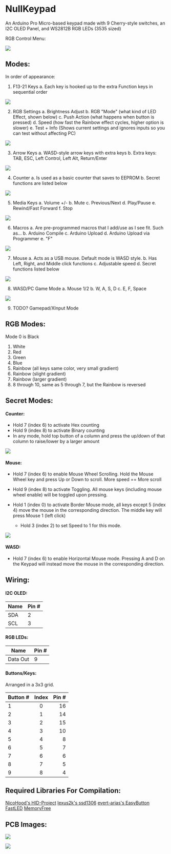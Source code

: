 # NullKeypad

An Arduino Pro Micro-based keypad made with 9 Cherry-style switches, an I2C OLED Panel, and WS2812B RGB LEDs  (3535 sized)

RGB Control Menu:

![](https://i.imgur.com/RUK60wB.jpg) 

## Modes:
In order of appearance:

1. F13-21 Keys
a. Each key is hooked up to the extra Function keys in sequential order

![](https://i.imgur.com/YTGj252.jpg) 

2. RGB Settings
a. Brightness Adjust
b. RGB "Mode" (what kind of LED Effect, shown below)
c. Push Action (what happens when button is pressed)
d. Speed (how fast the Rainbow effect cycles, higher option is slower)
e. Test + Info (Shows current settings and ignores inputs so you can test without affecting PC)

![](https://i.imgur.com/vA60KZu.jpg ) 

3. Arrow Keys
a. WASD-style arrow keys with extra keys
b. Extra keys: TAB, ESC, Left Control, Left Alt, Return/Enter

![](https://i.imgur.com/16QXEe1.jpg) 

4. Counter
a. Is used as a basic counter that saves to EEPROM
b. Secret functions are listed below

![](https://i.imgur.com/C6YQLYD.jpg) 

5. Media Keys
a. Volume +/-
b. Mute
c. Previous/Next
d. Play/Pause
e. Rewind/Fast Forward
f. Stop

![](https://i.imgur.com/4AAPE3a.jpg) 

6. Macros
a. Are pre-programmed macros that I add/use as I see fit. Such as...
b. Arduino Compile
c. Arduino Upload
d. Arduino Upload via Programmer
e. "F"

![](https://i.imgur.com/rywaGZF.jpg) 

7. Mouse
a. Acts as a USB mouse. Default mode is WASD style.
b. Has Left, Right, and Middle click functions
c. Adjustable speed
d. Secret functions listed below

![](https://i.imgur.com/IaQaNMY.jpg) 

8. WASD/PC Game Mode
a. Mouse 1/2
b. W, A, S, D
c. E, F, Space

![](https://i.imgur.com/Uq4xCJy.jpg) 

9. TODO? Gamepad/XInput Mode

## RGB Modes:
Mode 0 is Black
1. White
2. Red
3. Green
4. Blue
5. Rainbow (all keys same color, very small gradient)
6. Rainbow (slight gradient)
7. Rainbow (larger gradient)
8. 8 through 10, same as 5 through 7, but the Rainbow is reversed

## Secret Modes:

#### Counter:
- Hold 7 (index 6) to activate Hex counting
- Hold 9 (index 8) to activate Binary counting
- In any mode, hold top button of a column and press the up/down of that column to raise/lower by a larger amount

![](https://i.imgur.com/kDiVZ4S.jpg) 

#### Mouse:
- Hold 7 (index 6) to enable Mouse Wheel Scrolling. Hold the Mouse Wheel key and press Up or Down to scroll. More speed == More scroll
- Hold 9 (index 8) to activate Toggling. All mouse keys (including mouse wheel enable) will be toggled upon pressing.

- Hold 1 (index 0) to activate Border Mouse mode, all keys except 5 (index 4) move the mouse in the corresponding direction. The middle key will press Mouse 1 (left click)
    - Hold 3 (index 2) to set Speed to 1 for this mode.

![](https://i.imgur.com/l4nUslG.jpg)

#### WASD:
- Hold 7 (index 6) to enable Horizontal Mouse mode. Pressing A and D on the Keypad will instead move the mouse in the corresponding direction.

## Wiring:

#### I2C OLED:

| Name | Pin # |
|------|-------|
| SDA  | 2     |
| SCL  | 3     |

#### RGB LEDs:

| Name | Pin # |
|------|-------|
| Data Out  | 9     |

#### Buttons/Keys:

Arranged in a  3x3 grid.

| Button # | Index | Pin # |
|----------|:-----:|------:|
| 1        | 0     | 16    |
| 2        | 1     | 14    |
| 3        | 2     | 15    |
| 4        | 3     | 10    |
| 5        | 4     | 8     |
| 6        | 5     | 7     |
| 7        | 6     | 6     |
| 8        | 7     | 5     |
| 9        | 8     | 4     |

## Required Libraries For Compilation:
[NicoHood's HID-Project](https://github.com/NicoHood/HID) 
[lexus2k's ssd1306](https://github.com/lexus2k/ssd1306/) 
[evert-arias's EasyButton](https://github.com/evert-arias/EasyButton) 
[FastLED](https://github.com/FastLED/FastLED/) 
[MemoryFree](https://github.com/maniacbug/MemoryFree) 

## PCB Images:

![](https://i.imgur.com/dCcjW8I.jpg) 

![](https://i.imgur.com/m2erbym.jpg) 